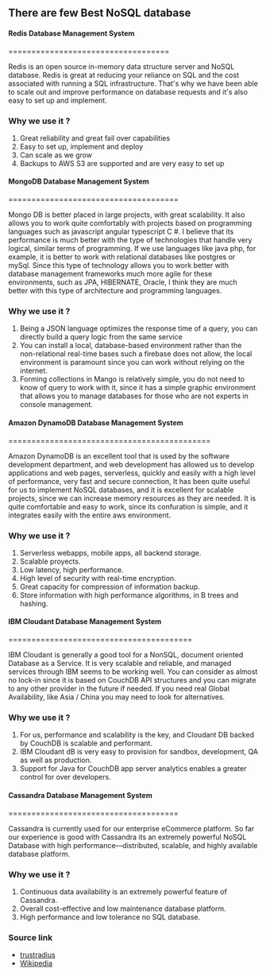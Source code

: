 
## There are few Best NoSQL database

#### Redis Database Management System
===================================

Redis is an open source in-memory data structure server and NoSQL database.
Redis is great at reducing your reliance on SQL and the cost associated with running a SQL infrastructure. That's why we have been able to scale out and improve performance on database requests and it's also easy to set up and implement.

### Why we use it ?
1. Great reliability and great fail over capabilities
1. Easy to set up, implement and deploy
1. Can scale as we grow
1. Backups to AWS S3 are supported and are very easy to set up

#### MongoDB Database Management System
=====================================

Mongo DB is better placed in large projects, with great scalability. It also allows you to work quite comfortably with projects based on programming languages such as javascript angular typescript C #. I believe that its performance is much better with the type of technologies that handle very logical, similar terms of programming. If we use languages like java php, for example, it is better to work with relational databases like postgres or mySql. Since this type of technology allows you to work better with database management frameworks much more agile for these environments, such as JPA, HIBERNATE, Oracle, I think they are much better with this type of architecture and programming languages.

### Why we use it ?
1. Being a JSON language optimizes the response time of a query, you can directly build a query logic from the same service
1. You can install a local, database-based environment rather than the non-relational real-time bases such a firebase does not allow, the local environment is paramount since you can work without relying on the internet.
1. Forming collections in Mango is relatively simple, you do not need to know of query to work with it, since it has a simple graphic environment that allows you to manage databases for those who are not experts in console management.

#### Amazon DynamoDB Database Management System
============================================

Amazon DynamoDB is an excellent tool that is used by the software development department, and web development has allowed us to develop applications and web pages, serverless, quickly and easily with a high level of performance, very fast and secure connection, It has been quite useful for us to implement NoSQL databases, and it is excellent for scalable projects, since we can increase memory resources as they are needed. It is quite comfortable and easy to work, since its confuration is simple, and it integrates easily with the entire aws environment.

### Why we use it ?
1. Serverless webapps, mobile apps, all backend storage.
2. Scalable proyects.
3. Low latency, high performance.
4. High level of security with real-time encryption.
5. Great capacity for compression of information backup.
6. Store information with high performance algorithms, in B trees and hashing.

#### IBM Cloudant Database Management System
========================================

IBM Cloudant is generally a good tool for a NonSQL, document oriented Database as a Service. It is very scalable and reliable, and managed services through IBM seems to be working well. You can consider as almost no lock-in since it is based on CouchDB API structures and you can migrate to any other provider in the future if needed. If you need real Global Availability, like Asia / China you may need to look for alternatives.

### Why we use it ?

1. For us, performance and scalability is the key, and Cloudant DB backed by CouchDB is scalable and performant.
1. IBM Cloudant dB is very easy to provision for sandbox, development, QA as well as production.
1. Support for Java for CouchDB app server analytics enables a greater control for over developers.

#### Cassandra Database Management System
=====================================

Cassandra is currently used for our enterprise eCommerce platform. So far our experience is good with Cassandra its an extremely powerful NoSQL Database with high performance—distributed, scalable, and highly available database platform.

### Why we use it ?
1. Continuous data availability is an extremely powerful feature of Cassandra.
1. Overall cost-effective and low maintenance database platform.
1. High performance and low tolerance no SQL database.

### Source link 
* [trustradius](https://www.trustradius.com)
* [Wikipedia](https://en.wikipedia.org/wiki/NoSQL#cite_note-28)


